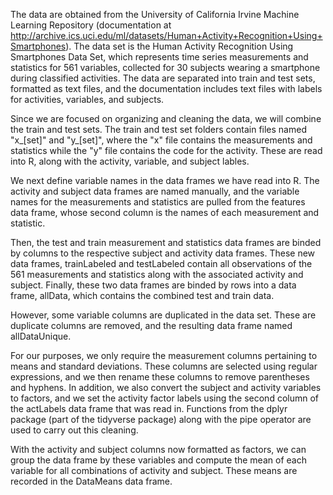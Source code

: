 The data are obtained from the University of California Irvine Machine Learning Repository (documentation at http://archive.ics.uci.edu/ml/datasets/Human+Activity+Recognition+Using+Smartphones). The data set is the Human Activity Recognition Using Smartphones Data Set, which represents time series measurements and statistics for 561 variables, collected for 30 subjects wearing a smartphone during classified activities. The data are separated into train and test sets, formatted as text files, and the documentation includes text files with labels for activities, variables, and subjects.

Since we are focused on organizing and cleaning the data, we will combine the train and test sets. The train and test set folders contain files named "x_[set]" and "y_[set]", where the "x" file contains the measurements and statistics while the "y" file contains the code for the activity. These are read into R, along with the activity, variable, and subject lables.

We next define variable names in the data frames we have read into R. The activity and subject data frames are named manually, and the variable names for the measurements and statistics are pulled from the features data frame, whose second column is the names of each measurement and statistic.

Then, the test and train measurement and statistics data frames are binded by columns to the respective subject and activity data frames. These new data frames, trainLabeled and testLabeled contain all observations of the 561 measurements and statistics along with the associated activity and subject. Finally, these two data frames are binded by rows into a data frame, allData, which contains the combined test and train data.

However, some variable columns are duplicated in the data set. These are duplicate columns are removed, and the resulting data frame named allDataUnique.

For our purposes, we only require the measurement columns pertaining to means and standard deviations. These columns are selected using regular expressions, and we then rename these columns to remove parentheses and hyphens. In addition, we also convert the subject and activity variables to factors, and we set the activity factor labels using the second column of the actLabels data frame that was read in. Functions from the dplyr package (part of the tidyverse package) along with the pipe operator are used to carry out this cleaning.

With the activity and subject columns now formatted as factors, we can group the data frame by these variables and compute the mean of each variable for all combinations of activity and subject. These means are recorded in the DataMeans data frame.